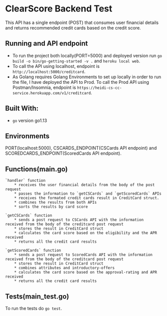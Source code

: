 # ClearScore Backend Test

This API has a single endpoint (POST) that consumes user financial details and returns recommended credit cards based on the credit score.

## Running and API endpoint

* To run the project both locally(PORT=5000) and deployed version run `go build -o bin/go-getting-started -v .` and `heroku local web`.
* To call the API using localhost, endpoint is `http://localhost:5000/creditcard`.
* As Golang requires Golang Environments to set up locally in order to run the file, I have deployed the API to Prod. To call the Prod API using Postman/Insomnia, endpoint is `https://heidi-cs-cc-service.herokuapp.com/v1/creditcard`.

## Built With:
* `go` version go1.13

## Environments
PORT(localhost:5000), CSCARDS_ENDPOINT(CSCards API endpoint) and SCOREDCARDS_ENDPOINT(ScoredCards API endpoint).

## Functions(main.go)
    `handler` function
        * receives the user financial details from the body of the post request 
        * passes the information to `getCSCards` and `getScoredCards` APIs
        * receives the formated credit cards result in CreditCard struct.
        * combines the results from both APIs
        * sorts the results by card score
    
    `getCSCards` function
        * sends a post request to CSCards API with the information received from the body of the creditcard post request
        * stores the result in CreditCard struct
        * calculates the card score based on the eligibility and the APR received
        * returns all the credit card results

    `getScoredCards` function
        * sends a post request to ScoredCards API with the information received from the body of the creditcard post request
        * stores the result in CreditCard struct
        * combines attributes and introductory-offers
        * calculates the card score based on the approval-rating and APR received
        * returns all the credit card results


## Tests(main_test.go)

To run the tests do `go test`.